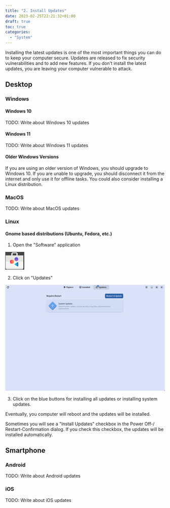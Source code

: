 ```yaml
---
title: "2. Install Updates"
date: 2023-02-25T22:21:32+01:00
draft: true
toc: true
categories:
  - "System"
---
```


Installing the latest updates is one of the most important things you can do to keep your computer secure. Updates are released to fix security vulnerabilities and to add new features. If you don't install the latest updates, you are leaving your computer vulnerable to attack.

## Desktop

### Windows

#### Windows 10

TODO: Write about Windows 10 updates

#### Windows 11

TODO: Write about Windows 11 updates

#### Older Windows Versions

If you are using an older version of Windows, you should upgrade to Windows 10. If you are unable to upgrade, you should disconnect it from the internet and only use it for offline tasks.
You could also consider installing a Linux distribution.

### MacOS

TODO: Write about MacOS updates

### Linux

#### Gnome based distributions (Ubuntu, Fedora, etc.)

1. Open the "Software" application

![Alt text](InstallUpdates/Linux_Gnome_1_Software-App-Icon.png)

2. Click on "Updates"

![Alt text](InstallUpdates/Linux_Gnome_2_Software-App-Updates.png)

3. Click on the blue buttons for installing all updates or installing system updates.

Eventually, you computer will reboot and the updates will be installed.

Sometimes you will see a "Install Updates" checkbox in the Power Off-/ Restart-Confirmation dialog. If you check this checkbox, the updates will be installed automatically.

## Smartphone

### Android

TODO: Write about Android updates

### iOS

TODO: Write about iOS updates
